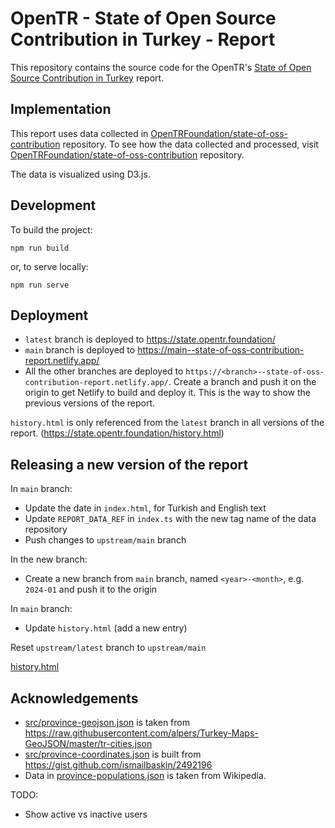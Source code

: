# OpenTR - State of Open Source Contribution in Turkey - Report

This repository contains the source code for the OpenTR's [State of Open Source Contribution in Turkey](https://state.opentr.foundation/) report.


## Implementation

This report uses data collected in [OpenTRFoundation/state-of-oss-contribution](https://github.com/OpenTRFoundation/state-of-oss-contribution) repository.
To see how the data collected and processed, visit [OpenTRFoundation/state-of-oss-contribution](https://github.com/OpenTRFoundation/state-of-oss-contribution) repository.

The data is visualized using D3.js.

## Development

To build the project:
```
npm run build
```

or, to serve locally:

```
npm run serve
```

## Deployment

- `latest` branch is deployed to https://state.opentr.foundation/
- `main` branch is deployed to https://main--state-of-oss-contribution-report.netlify.app/
- All the other branches are deployed to `https://<branch>--state-of-oss-contribution-report.netlify.app/`.
  Create a branch and push it on the origin to get Netlify to build and deploy it.
  This is the way to show the previous versions of the report.

`history.html` is only referenced from the `latest` branch in all versions of the report. (https://state.opentr.foundation/history.html)

## Releasing a new version of the report

In `main` branch:
- Update the date in `index.html`, for Turkish and English text
- Update `REPORT_DATA_REF` in `index.ts` with the new tag name of the data repository
- Push changes to `upstream/main` branch

In the new branch:
- Create a new branch from `main` branch, named `<year>-<month>`, e.g. `2024-01` and push it to the origin

In `main` branch:
- Update `history.html` (add a new entry)

Reset `upstream/latest` branch to `upstream/main`

[history.html](..%2F..%2F..%2F..%2F..%2FDownloads%2Fhistory.html)
## Acknowledgements

- [src/province-geojson.json](src/province-geojson.json) is taken from https://raw.githubusercontent.com/alpers/Turkey-Maps-GeoJSON/master/tr-cities.json
- [src/province-coordinates.json](src/province-coordinates.json) is built from https://gist.github.com/ismailbaskin/2492196
- Data in [province-populations.json](src/province-populations.json) is taken from Wikipedia.

TODO:
- Show active vs inactive users
